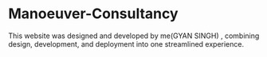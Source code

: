 # Manoeuver-Consultancy
This website was designed and developed by me(GYAN SINGH)  , combining design, development, and deployment into one streamlined experience.
